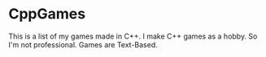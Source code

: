 # CppGames
This is a list of my games made in C++.
I make C++ games as a hobby. So I'm not professional.
Games are Text-Based.
